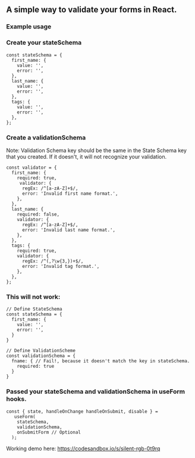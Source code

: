 ## A simple way to validate your forms in React.

### Example usage

### Create your stateSchema

```
const stateSchema = {
  first_name: {
    value: '',
    error: '',
  },
  last_name: {
    value: '',
    error: '',
  },
  tags: {
    value: '',
    error: '',
  },
};
```

### Create a validationSchema

Note: Validation Schema key should be the same in the State Schema key that you created. If it doesn't, it will not recognize your validation.

```
const validator = {
  first_name: {
    required: true,
     validator: {
      regEx: /^[a-zA-Z]+$/,
      error: 'Invalid first name format.',
    },
  },
  last_name: {
    required: false,
    validator: {
      regEx: /^[a-zA-Z]+$/,
      error: 'Invalid last name format.',
    },
  },
  tags: {
    required: true,
    validator: {
      regEx: /^(,?\w{3,})+$/,
      error: 'Invalid tag format.',
    },
  },
};
```

### This will not work:

```
// Define StateSchema
const stateSchema = {
  first_name: {
    value: '',
    error: '',
  }
}

// Define ValidationScheme
const validationSchema = {
  fname: { // Fail!, because it doesn't match the key in stateSchema.
    required: true
  }
}

```

### Passed your stateSchema and validationSchema in useForm hooks.

```
const { state, handleOnChange handleOnSubmit, disable } =
   useForm(
    stateSchema,
    validationSchema,
    onSubmitForm // Optional
  );
```

Working demo here: https://codesandbox.io/s/silent-rgb-0t9rq
